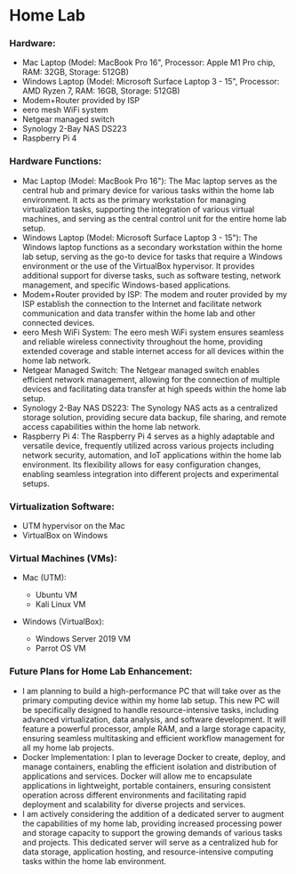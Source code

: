 # Home Lab
                                    

### Hardware:
* Mac Laptop (Model: MacBook Pro 16", Processor: Apple M1 Pro chip, RAM: 32GB, Storage: 512GB)
* Windows Laptop (Model: Microsoft Surface Laptop 3 - 15", Processor: AMD Ryzen 7, RAM: 16GB, Storage: 512GB)
* Modem+Router provided by ISP
* eero mesh WiFi system
* Netgear managed switch
* Synology 2-Bay NAS DS223
* Raspberry Pi 4


### Hardware Functions:
* Mac Laptop (Model: MacBook Pro 16"): The Mac laptop serves as the central hub and primary device for various tasks within the home lab environment. It acts as the primary workstation for managing virtualization tasks, supporting the integration of various virtual machines, and serving as the central control unit for the entire home lab setup.
* Windows Laptop (Model: Microsoft Surface Laptop 3 - 15"): The Windows laptop functions as a secondary workstation within the home lab setup, serving as the go-to device for tasks that require a Windows environment or the use of the VirtualBox hypervisor. It provides additional support for diverse tasks, such as software testing, network management, and specific Windows-based applications.
* Modem+Router provided by ISP: The modem and router provided by my ISP establish the connection to the Internet and facilitate network communication and data transfer within the home lab and other connected devices.
* eero Mesh WiFi System: The eero mesh WiFi system ensures seamless and reliable wireless connectivity throughout the home, providing extended coverage and stable internet access for all devices within the home lab network.
* Netgear Managed Switch: The Netgear managed switch enables efficient network management, allowing for the connection of multiple devices and facilitating data transfer at high speeds within the home lab setup.
* Synology 2-Bay NAS DS223: The Synology NAS acts as a centralized storage solution, providing secure data backup, file sharing, and remote access capabilities within the home lab network.
* Raspberry Pi 4: The Raspberry Pi 4 serves as a highly adaptable and versatile device, frequently utilized across various projects including network security, automation, and IoT applications within the home lab environment. Its flexibility allows for easy configuration changes, enabling seamless integration into different projects and experimental setups.
  


### Virtualization Software:
* UTM hypervisor on the Mac
* VirtualBox on Windows


### Virtual Machines (VMs): 
* Mac (UTM):
   - Ubuntu VM
   - Kali Linux VM

* Windows (VirtualBox):
    - Windows Server 2019 VM
    - Parrot OS VM


 ### Future Plans for Home Lab Enhancement:
 * I am planning to build a high-performance PC that will take over as the primary computing device within my home lab setup. This new PC will be specifically designed to handle resource-intensive tasks, including advanced virtualization, data analysis, and software development. It will feature a powerful processor, ample RAM, and a large storage capacity, ensuring seamless multitasking and efficient workflow management for all my home lab projects.
 * Docker Implementation: I plan to leverage Docker to create, deploy, and manage containers, enabling the efficient isolation and distribution of applications and services. Docker will allow me to encapsulate applications in lightweight, portable containers, ensuring consistent operation across different environments and facilitating rapid deployment and scalability for diverse projects and services.
 * I am actively considering the addition of a dedicated server to augment the capabilities of my home lab, providing increased processing power and storage capacity to support the growing demands of various tasks and projects. This dedicated server will serve as a centralized hub for data storage, application hosting, and resource-intensive computing tasks within the home lab environment.




